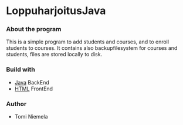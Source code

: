 # LoppuharjoitusJava

### About the program

This is a simple program to add students and courses, and to enroll students to courses. 
It contains also backupfilesystem for courses and students, files are stored locally to disk.

### Build with
* [Java](https://dev.java/) BackEnd
* [HTML](https://devdocs.io/html/) FrontEnd

### Author
- Tomi Niemela


